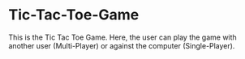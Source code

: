 # Tic-Tac-Toe-Game
This is the Tic Tac Toe Game. Here, the user can play the game with another user (Multi-Player) or against the computer (Single-Player).
